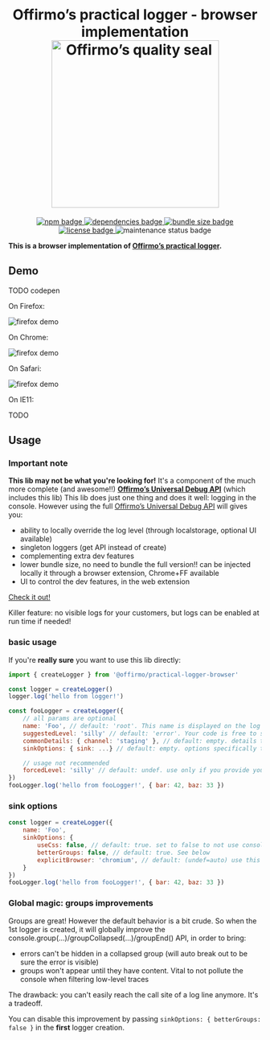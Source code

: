 
<h1 align="center">
	Offirmo’s practical logger - browser implementation<br>
	<a href="https://www.offirmo.net/offirmo-monorepo/0-doc/modules-directory/index.html">
		<img src="https://www.offirmo.net/offirmo-monorepo/public/offirmos_quality_seal.png" alt="Offirmo’s quality seal" width="333">
	</a>
</h1>

<p align="center">
	<a alt="npm package page"
	  href="https://www.npmjs.com/package/@offirmo/practical-logger-browser">
		<img alt="npm badge"
		  src="https://img.shields.io/npm/v/@offirmo/practical-logger-browser.svg">
	</a>
	<a alt="dependencies analysis"
	  href="https://david-dm.org/offirmo/offirmo-monorepo?path=stack--current%2F2-foundation%2Fpractical-logger--browser">
		<img alt="dependencies badge"
		  src="https://img.shields.io/david/offirmo/offirmo-monorepo.svg?path=stack--current%2F2-foundation%2Fpractical-logger--browser">
	</a>
	<a alt="bundle size evaluation"
	  href="https://bundlephobia.com/result?p=@offirmo/practical-logger-browser">
		<img alt="bundle size badge"
		  src="https://img.shields.io/bundlephobia/minzip/@offirmo/practical-logger-browser.svg">
	</a>
	<a alt="license"
	  href="https://unlicense.org/">
		<img alt="license badge"
		  src="https://img.shields.io/badge/license-public_domain-brightgreen.svg">
	</a>
	<img alt="maintenance status badge"
	  src="https://img.shields.io/maintenance/yes/2024.svg">
</p>

**This is a browser implementation of [Offirmo’s practical logger](https://practical-logger-js.netlify.app/).**

## Demo

TODO codepen

On Firefox:

![firefox demo](https://www.offirmo.net/offirmo-monorepo/0-doc/practical-logger/screens/firefox_20190402.png)

On Chrome:

![firefox demo](https://www.offirmo.net/offirmo-monorepo/0-doc/practical-logger/screens/chromium_20190402.png)

On Safari:

![firefox demo](https://www.offirmo.net/offirmo-monorepo/0-doc/practical-logger/screens/safari_20190402.png)

On IE11:

TODO


## Usage

### Important note

**This lib may not be what you're looking for!**
It's a component of the much more complete (and awesome!!) **[Offirmo’s Universal Debug API](https://universal-debug-api-js.netlify.app/)** (which includes this lib)
This lib does just one thing and does it well: logging in the console.
However using the full [Offirmo’s Universal Debug API](https://universal-debug-api-js.netlify.app/) will gives you:
- ability to locally override the log level (through localstorage, optional UI available)
- singleton loggers (get API instead of create)
- complementing extra dev features
- lower bundle size, no need to bundle the full version!! can be injected locally it through a browser extension, Chrome+FF available
- UI to control the dev features, in the web extension

[Check it out!](https://universal-debug-api-js.netlify.app/)

Killer feature: no visible logs for your customers, but logs can be enabled at run time if needed!

### basic usage

If you're **really sure** you want to use this lib directly:

```javascript
import { createLogger } from '@offirmo/practical-logger-browser'

const logger = createLogger()
logger.log('hello from logger!')

const fooLogger = createLogger({
	// all params are optional
	name: 'Foo', // default: 'root'. This name is displayed on the log line and can be use for filtering
	suggestedLevel: 'silly' // default: 'error'. Your code is free to suggest a level, but should expect it to be dynamically overriden (see Universal Debug API)
	commonDetails: { channel: 'staging' }, // default: empty. details that'll be merged with all log invocations
	sinkOptions: { sink: ...} // default: empty. options specifically targeted at the sink, usually platform dependent

	// usage not recommended
	forcedLevel: 'silly' // default: undef. use only if you provide your own mechanism for dynamically setting the level
})
fooLogger.log('hello from fooLogger!', { bar: 42, baz: 33 })
```

### sink options

```javascript
const logger = createLogger({
	name: 'Foo',
	sinkOptions: {
		useCss: false, // default: true. set to false to not use console styling, ex. if cause problem in a new browser version?
		betterGroups: false, // default: true. See below
		explicitBrowser: 'chromium', // default: (undef=auto) use this to force browser detection. Should never be needed.
    }
})
fooLogger.log('hello from fooLogger!', { bar: 42, baz: 33 })
```

### Global magic: groups improvements

Groups are great! However the default behavior is a bit crude.
So when the 1st logger is created, it will globally improve
the console.group(...)/groupCollapsed(...)/groupEnd() API,
in order to bring:
- errors can't be hidden in a collapsed group (will auto break out to be sure the error is visible)
- groups won't appear until they have content. Vital to not pollute the console when filtering low-level traces

The drawback: you can't easily reach the call site of a log line anymore.
It's a tradeoff.

You can disable this improvement by passing `sinkOptions: { betterGroups: false }` in the **first** logger creation.
